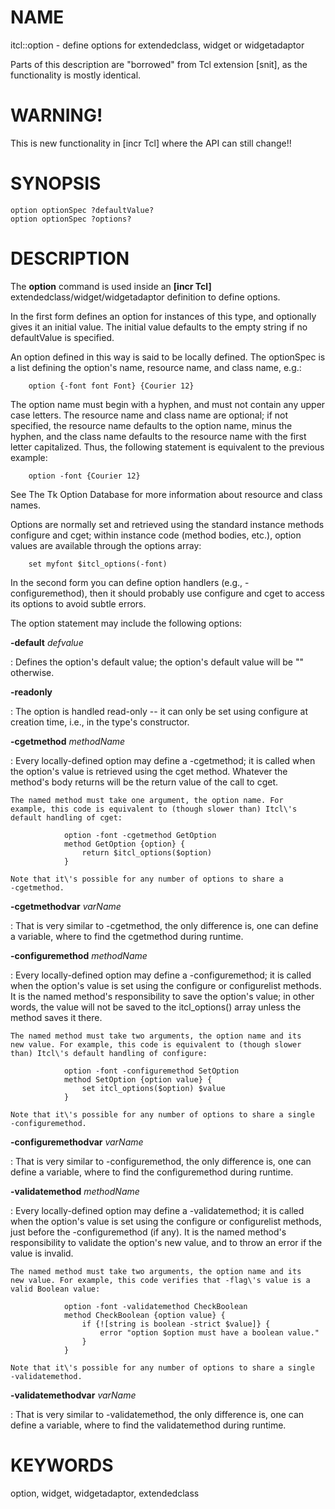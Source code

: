 # NAME

itcl::option - define options for extendedclass, widget or widgetadaptor

Parts of this description are \"borrowed\" from Tcl extension \[snit\],
as the functionality is mostly identical.

# WARNING!

This is new functionality in \[incr Tcl\] where the API can still
change!!

# SYNOPSIS

    option optionSpec ?defaultValue?
    option optionSpec ?options?

# DESCRIPTION

The **option** command is used inside an **\[incr Tcl\]**
extendedclass/widget/widgetadaptor definition to define options.

In the first form defines an option for instances of this type, and
optionally gives it an initial value. The initial value defaults to the
empty string if no defaultValue is specified.

An option defined in this way is said to be locally defined. The
optionSpec is a list defining the option\'s name, resource name, and
class name, e.g.:

        option {-font font Font} {Courier 12}

The option name must begin with a hyphen, and must not contain any upper
case letters. The resource name and class name are optional; if not
specified, the resource name defaults to the option name, minus the
hyphen, and the class name defaults to the resource name with the first
letter capitalized. Thus, the following statement is equivalent to the
previous example:

        option -font {Courier 12}

See The Tk Option Database for more information about resource and class
names.

Options are normally set and retrieved using the standard instance
methods configure and cget; within instance code (method bodies, etc.),
option values are available through the options array:

        set myfont $itcl_options(-font)

In the second form you can define option handlers (e.g.,
-configuremethod), then it should probably use configure and cget to
access its options to avoid subtle errors.

The option statement may include the following options:

**-default** *defvalue*

:   Defines the option\'s default value; the option\'s default value
    will be \"\" otherwise.

**-readonly**

:   The option is handled read-only \-- it can only be set using
    configure at creation time, i.e., in the type\'s constructor.

**-cgetmethod** *methodName*

:   Every locally-defined option may define a -cgetmethod; it is called
    when the option\'s value is retrieved using the cget method.
    Whatever the method\'s body returns will be the return value of the
    call to cget.

    The named method must take one argument, the option name. For
    example, this code is equivalent to (though slower than) Itcl\'s
    default handling of cget:

                option -font -cgetmethod GetOption
                method GetOption {option} {
                    return $itcl_options($option)
                }

    Note that it\'s possible for any number of options to share a
    -cgetmethod.

**-cgetmethodvar** *varName*

:   That is very similar to -cgetmethod, the only difference is, one can
    define a variable, where to find the cgetmethod during runtime.

**-configuremethod** *methodName*

:   Every locally-defined option may define a -configuremethod; it is
    called when the option\'s value is set using the configure or
    configurelist methods. It is the named method\'s responsibility to
    save the option\'s value; in other words, the value will not be
    saved to the itcl_options() array unless the method saves it there.

    The named method must take two arguments, the option name and its
    new value. For example, this code is equivalent to (though slower
    than) Itcl\'s default handling of configure:

                option -font -configuremethod SetOption
                method SetOption {option value} {
                    set itcl_options($option) $value
                }

    Note that it\'s possible for any number of options to share a single
    -configuremethod.

**-configuremethodvar** *varName*

:   That is very similar to -configuremethod, the only difference is,
    one can define a variable, where to find the configuremethod during
    runtime.

**-validatemethod** *methodName*

:   Every locally-defined option may define a -validatemethod; it is
    called when the option\'s value is set using the configure or
    configurelist methods, just before the -configuremethod (if any). It
    is the named method\'s responsibility to validate the option\'s new
    value, and to throw an error if the value is invalid.

    The named method must take two arguments, the option name and its
    new value. For example, this code verifies that -flag\'s value is a
    valid Boolean value:

                option -font -validatemethod CheckBoolean
                method CheckBoolean {option value} {
                    if {![string is boolean -strict $value]} {
                        error "option $option must have a boolean value."
                    }
                }

    Note that it\'s possible for any number of options to share a single
    -validatemethod.

**-validatemethodvar** *varName*

:   That is very similar to -validatemethod, the only difference is, one
    can define a variable, where to find the validatemethod during
    runtime.

# KEYWORDS

option, widget, widgetadaptor, extendedclass
